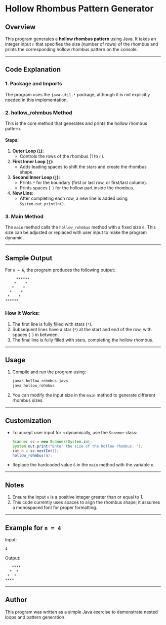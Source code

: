 # Hollow Rhombus Pattern Generator

## Overview
This program generates a **hollow rhombus pattern** using Java. It takes an integer input `n` that specifies the size (number of rows) of the rhombus and prints the corresponding hollow rhombus pattern on the console.

---

## Code Explanation

### 1. **Package and Imports**
The program uses the `java.util.*` package, although it is not explicitly needed in this implementation.

### 2. **hollow_rohmbus Method**
This is the core method that generates and prints the hollow rhombus pattern.

#### Steps:
1. **Outer Loop (`i`):**
   - Controls the rows of the rhombus (1 to `n`).
2. **First Inner Loop (`j`):**
   - Adds leading spaces to shift the stars and create the rhombus shape.
3. **Second Inner Loop (`j`):**
   - Prints `*` for the boundary (first or last row, or first/last column).
   - Prints spaces (` `) for the hollow part inside the rhombus.
4. **New Line:**
   - After completing each row, a new line is added using `System.out.println()`.

### 3. **Main Method**
The `main` method calls the `hollow_rohmbus` method with a fixed size `6`. This size can be adjusted or replaced with user input to make the program dynamic.

---

## Sample Output
For `n = 6`, the program produces the following output:
```
     ******
    *    *
   *    *
  *    *
 *    *
******
```

### How It Works:
1. The first line is fully filled with stars (`*`).
2. Subsequent lines have a star (`*`) at the start and end of the row, with spaces (` `) in between.
3. The final line is fully filled with stars, completing the hollow rhombus.

---

## Usage
1. Compile and run the program using:
   ```bash
   javac hollow_rohmbus.java
   java hollow_rohmbus
   ```
2. You can modify the input size in the `main` method to generate different rhombus sizes.

---

## Customization
- To accept user input for `n` dynamically, use the `Scanner` class:
  ```java
  Scanner sc = new Scanner(System.in);
  System.out.print("Enter the size of the hollow rhombus: ");
  int n = sc.nextInt();
  hollow_rohmbus(n);
  ```
- Replace the hardcoded value `6` in the `main` method with the variable `n`.

---

## Notes
1. Ensure the input `n` is a positive integer greater than or equal to 1.
2. This code currently uses spaces to align the rhombus shape; it assumes a monospaced font for proper formatting.

---

## Example for `n = 4`
Input:
```
4
```
Output:
```
   ****
  *  *
 *  *
****
```

---

## Author
This program was written as a simple Java exercise to demonstrate nested loops and pattern generation.
